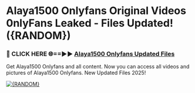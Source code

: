 # Alaya1500 Onlyfans Original Videos 0nlyFans Leaked - Files Updated! ({RANDOM})

<h3>🔴 CLICK HERE 🌐==►► <a href="https://betterlinks.top/A2PfLJ" rel="nofollow">Alaya1500 Onlyfans Updated Files</a></h3>

Get Alaya1500 Onlyfans and all content. Now you can access all videos and pictures of Alaya1500 Onlyfans. New Updated Files 2025!

[![{RANDOM}](https://i.imgur.com/ppqm5kG.gif)](https://betterlinks.top/A2PfLJ)